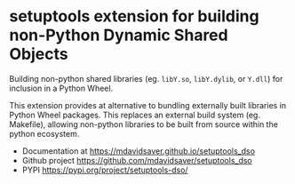 # setuptools extension for building non-Python Dynamic Shared Objects

Building non-python shared libraries (eg. `libY.so`, `libY.dylib`, or `Y.dll`) for inclusion in a Python Wheel.

This extension provides at alternative to bundling externally built
libraries in Python Wheel packages.  This replaces an external
build system (eg. Makefile), allowing non-python libraries to be
built from source within the python ecosystem.

- Documentation at https://mdavidsaver.github.io/setuptools_dso
- Github project https://github.com/mdavidsaver/setuptools_dso
- PYPI https://pypi.org/project/setuptools-dso/

